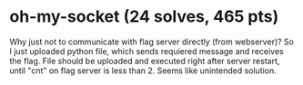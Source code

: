 # oh-my-socket (24 solves, 465 pts)

Why just not to communicate with flag server directly (from webserver)? So I just uploaded python file, which sends requiered message and receives the flag. File should be uploaded and executed right after server restart, until "cnt" on flag server is less than 2. Seems like unintended solution.
